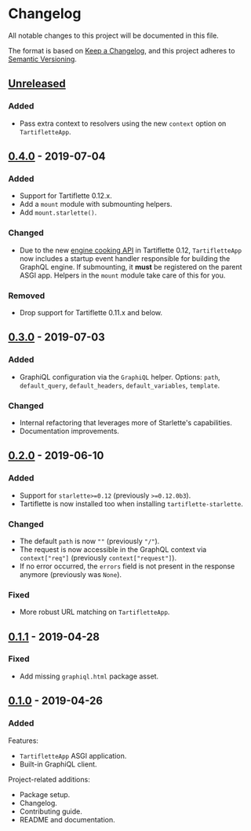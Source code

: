 # Changelog

All notable changes to this project will be documented in this file.

The format is based on [Keep a Changelog](https://keepachangelog.com/en/1.0.0/),
and this project adheres to [Semantic Versioning](https://semver.org/spec/v2.0.0.html).

## [Unreleased]

### Added

- Pass extra context to resolvers using the new `context` option on `TartifletteApp`.

## [0.4.0] - 2019-07-04

### Added

- Support for Tartiflette 0.12.x.
- Add a `mount` module with submounting helpers.
- Add `mount.starlette()`.

### Changed

- Due to the new [engine cooking API](https://tartiflette.io/docs/api/engine#cook-your-tartiflette) in Tartiflette 0.12, `TartifletteApp` now includes a startup event handler responsible for building the GraphQL engine. If submounting, it **must** be registered on the parent ASGI app. Helpers in the `mount` module take care of this for you.

### Removed

- Drop support for Tartiflette 0.11.x and below.

## [0.3.0] - 2019-07-03

### Added

- GraphiQL configuration via the `GraphiQL` helper. Options: `path`, `default_query`, `default_headers`, `default_variables`, `template`.

### Changed

- Internal refactoring that leverages more of Starlette's capabilities.
- Documentation improvements.

## [0.2.0] - 2019-06-10

### Added

- Support for `starlette>=0.12` (previously `>=0.12.0b3`).
- Tartiflette is now installed too when installing `tartiflette-starlette`.

### Changed

- The default `path` is now `""` (previously `"/"`).
- The request is now accessible in the GraphQL context via `context["req"]` (previously `context["request"]`).
- If no error occurred, the `errors` field is not present in the response anymore (previously was `None`).

### Fixed

- More robust URL matching on `TartifletteApp`.

## [0.1.1] - 2019-04-28

### Fixed

- Add missing `graphiql.html` package asset.

## [0.1.0] - 2019-04-26

### Added

Features:

- `TartifletteApp` ASGI application.
- Built-in GraphiQL client.

Project-related additions:

- Package setup.
- Changelog.
- Contributing guide.
- README and documentation.

[unreleased]: https://github.com/tartiflette/tartiflette-starlette/compare/0.4.0...HEAD
[0.4.0]: https://github.com/tartiflette/tartiflette-starlette/compare/0.3.0...0.4.0
[0.3.0]: https://github.com/tartiflette/tartiflette-starlette/compare/0.2.0...0.3.0
[0.2.0]: https://github.com/tartiflette/tartiflette-starlette/compare/0.1.1...0.2.0
[0.1.1]: https://github.com/tartiflette/tartiflette-starlette/compare/0.1.0...0.1.1
[0.1.0]: https://github.com/tartiflette/tartiflette-starlette/compare/5a1ecf...0.1.0
